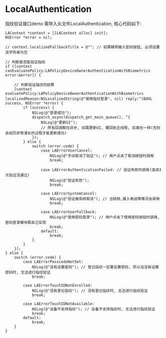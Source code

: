 # LocalAuthentication
指纹验证接口demo
需导入头文件LocalAuthentication, 核心代码如下:

    LAContext *context = [[LAContext alloc] init];
    NSError *error = nil;
    
    // context.localizedFallbackTitle = @""; // 如需移除输入密码按钮, 必须设置该字符串为空
    
    // 判断是否能验证指纹
    if ([context canEvaluatePolicy:LAPolicyDeviceOwnerAuthenticationWithBiometrics error:&error]) {
        
        // 判断验证指纹的结果
        [context evaluatePolicy:LAPolicyDeviceOwnerAuthenticationWithBiometrics localizedReason:NSLocalizedString(@"使用指纹登录", nil) reply:^(BOOL success, NSError *error) {
            if (success) {
                NSLog(@"登录成功");
                dispatch_async(dispatch_get_main_queue(), ^{
                    NSLog(@"更新UI");
                    // 所有回调都在异步, 如需更新UI, 要回到主线程, 后面也一样(否则会经历非常漫长的过程才能更新成功)
                });
            } else {
                switch (error.code) {
                    case LAErrorUserCancel:
                        NSLog(@"手动取消了验证"); // 用户点击了取消按钮时调用
                        break;
                        
                    case LAErrorAuthenticationFailed: // 验证失败时调用(连续3次验证没通过)
                        NSLog(@"验证失败");
                        break;
                        
                    case LAErrorSystemCancel:
                        NSLog(@"验证被系统取消"); // 当锁频,接入电话等情况会调用
                        break;
                        
                    case LAErrorUserFallback:
                        NSLog(@"使用密码登录"); // 用户点击了使用密码按钮时调用, 密码登录模块需自己实现
                        break;
                    default:
                        break;
                }
            }
        }];
    } else {
        switch (error.code) {
            case LAErrorPasscodeNotSet:
                NSLog(@"没有设置密码"); // 登记指纹一定要设置密码, 所以当没有设置密码时, 无法进行指纹验证
                break;
                
            case LAErrorTouchIDNotEnrolled:
                NSLog(@"没有登记指纹"); // 没有登记指纹时, 无法进行指纹验证
                break;
                
            case LAErrorTouchIDNotAvailable:
                NSLog(@"设备不支持指纹"); // 设备不支持指纹时, 无法进行指纹验证
                break;
            default:
                break;
        }
    }

